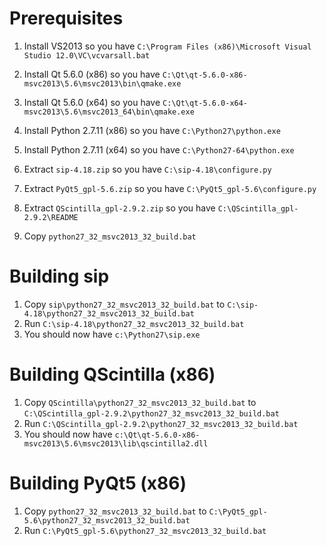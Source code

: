 # Prerequisites

1. Install VS2013 so you have `C:\Program Files (x86)\Microsoft Visual Studio 12.0\VC\vcvarsall.bat`
2. Install Qt 5.6.0 (x86) so you have `C:\Qt\qt-5.6.0-x86-msvc2013\5.6\msvc2013\bin\qmake.exe`
3. Install Qt 5.6.0 (x64) so you have `C:\Qt\qt-5.6.0-x64-msvc2013\5.6\msvc2013_64\bin\qmake.exe`
4. Install Python 2.7.11 (x86) so you have `C:\Python27\python.exe`
5. Install Python 2.7.11 (x64) so you have `C:\Python27-64\python.exe`
6. Extract `sip-4.18.zip` so you have `C:\sip-4.18\configure.py`
7. Extract `PyQt5_gpl-5.6.zip` so you have `C:\PyQt5_gpl-5.6\configure.py`
8. Extract `QScintilla_gpl-2.9.2.zip` so you have `C:\QScintilla_gpl-2.9.2\README`

10. Copy `python27_32_msvc2013_32_build.bat`

# Building sip

1. Copy `sip\python27_32_msvc2013_32_build.bat` to `C:\sip-4.18\python27_32_msvc2013_32_build.bat`
2. Run `C:\sip-4.18\python27_32_msvc2013_32_build.bat`
3. You should now have `c:\Python27\sip.exe`

# Building QScintilla (x86)

1. Copy `QScintilla\python27_32_msvc2013_32_build.bat` to `C:\QScintilla_gpl-2.9.2\python27_32_msvc2013_32_build.bat`
2. Run `C:\QScintilla_gpl-2.9.2\python27_32_msvc2013_32_build.bat`
3. You should now have `c:\Qt\qt-5.6.0-x86-msvc2013\5.6\msvc2013\lib\qscintilla2.dll`

# Building PyQt5 (x86)

1. Copy `python27_32_msvc2013_32_build.bat` to `C:\PyQt5_gpl-5.6\python27_32_msvc2013_32_build.bat`
2. Run `C:\PyQt5_gpl-5.6\python27_32_msvc2013_32_build.bat`

